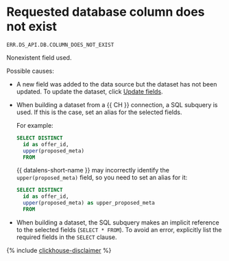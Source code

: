 # Requested database column does not exist

`ERR.DS_API.DB.COLUMN_DOES_NOT_EXIST`

Nonexistent field used.

Possible causes:

* A new field was added to the data source but the dataset has not been updated. To update the dataset, click [Update fields](../../operations/dataset/update-field.md).

* When building a dataset from a {{ CH }} connection, a SQL subquery is used. If this is the case, set an alias for the selected fields.

   For example:

   ```sql
   SELECT DISTINCT
     id as offer_id,
     upper(proposed_meta)
     FROM
   ```

   {{ datalens-short-name }} may incorrectly identify the `upper(proposed_meta)` field, so you need to set an alias for it:

   ```sql
   SELECT DISTINCT
     id as offer_id,
     upper(proposed_meta) as upper_proposed_meta
     FROM
   ```

* When building a dataset, the SQL subquery makes an implicit reference to the selected fields (`SELECT * FROM`). To avoid an error, explicitly list the required fields in the `SELECT` clause.

{% include [clickhouse-disclaimer](../../../_includes/clickhouse-disclaimer.md) %}
